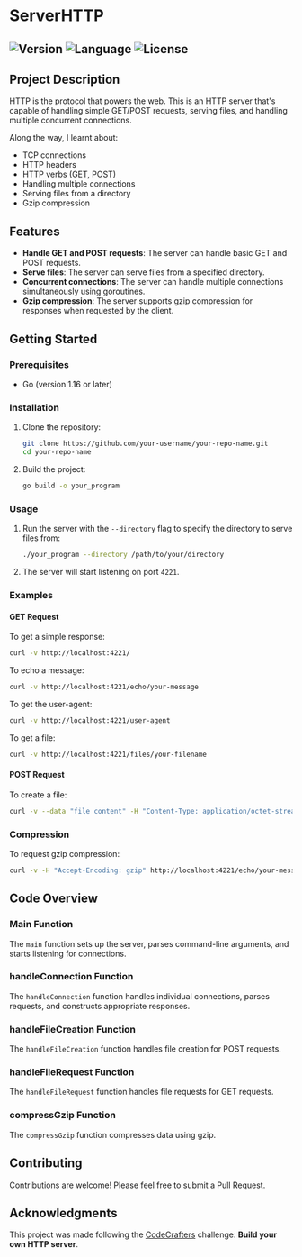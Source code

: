 # ServerHTTP

![Version](https://img.shields.io/badge/Version-0.1.0-brightgreen)
![Language](https://img.shields.io/badge/Language-go-blue)
![License](https://img.shields.io/badge/License-GPL_2.0-red)
---
## Project Description

HTTP is the protocol that powers the web. This is an HTTP server that's capable of handling simple GET/POST requests, serving files, and handling multiple concurrent connections.

Along the way, I learnt about:
- TCP connections
- HTTP headers
- HTTP verbs (GET, POST)
- Handling multiple connections
- Serving files from a directory
- Gzip compression

## Features

- **Handle GET and POST requests**: The server can handle basic GET and POST requests.
- **Serve files**: The server can serve files from a specified directory.
- **Concurrent connections**: The server can handle multiple connections simultaneously using goroutines.
- **Gzip compression**: The server supports gzip compression for responses when requested by the client.

## Getting Started

### Prerequisites

- Go (version 1.16 or later)

### Installation

1. Clone the repository:
    ```sh
    git clone https://github.com/your-username/your-repo-name.git
    cd your-repo-name
    ```

2. Build the project:
    ```sh
    go build -o your_program
    ```

### Usage

1. Run the server with the `--directory` flag to specify the directory to serve files from:
    ```sh
    ./your_program --directory /path/to/your/directory
    ```

2. The server will start listening on port `4221`.

### Examples

#### GET Request

To get a simple response:

```sh
curl -v http://localhost:4221/
```

To echo a message:

```sh
curl -v http://localhost:4221/echo/your-message
```

To get the user-agent:

```sh
curl -v http://localhost:4221/user-agent
```

To get a file:

```sh
curl -v http://localhost:4221/files/your-filename
```

#### POST Request

To create a file:

```sh
curl -v --data "file content" -H "Content-Type: application/octet-stream" http://localhost:4221/files/your-filename
```

### Compression

To request gzip compression:

```sh
curl -v -H "Accept-Encoding: gzip" http://localhost:4221/echo/your-message
```

## Code Overview

### Main Function

The `main` function sets up the server, parses command-line arguments, and starts listening for connections.

### handleConnection Function

The `handleConnection` function handles individual connections, parses requests, and constructs appropriate responses.

### handleFileCreation Function

The `handleFileCreation` function handles file creation for POST requests.

### handleFileRequest Function

The `handleFileRequest` function handles file requests for GET requests.

### compressGzip Function

The `compressGzip` function compresses data using gzip.

## Contributing

Contributions are welcome! Please feel free to submit a Pull Request.

## Acknowledgments

This project was made following the [CodeCrafters](https://app.codecrafters.io/catalog) challenge: **Build your own HTTP server**.

